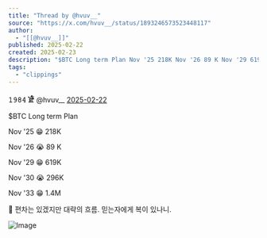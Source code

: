 ```yaml
---
title: "Thread by @hvuv__"
source: "https://x.com/hvuv__/status/1893246573523448117"
author:
  - "[[@hvuv__]]"
published: 2025-02-22
created: 2025-02-23
description: "$BTC Long term Plan Nov '25 218K Nov '26 89 K Nov '29 619K Nov '30 296K Nov '33 1.4M 편차는 있겠지만 대략의 흐름. 믿는자에게 복이 있나니."
tags:
  - "clippings"
---
```

**𝟷𝟿𝟾𝟺 𓁁** @hvuv\_\_ [2025-02-22](https://x.com/hvuv__/status/1893246573523448117)

$BTC Long term Plan

Nov '25 😁 218K

Nov '26 😭 89 K

Nov '29 😁 619K

Nov '30 😭 296K

Nov '33 😁 1.4M

💬 편차는 있겠지만 대략의 흐름. 믿는자에게 복이 있나니.

![Image](https://pbs.twimg.com/media/GkYpuLKXUAAk6Ew?format=jpg&name=large)